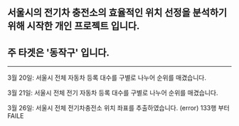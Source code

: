 ## 서울시의 전기차 충전소의 효율적인 위치 선정을 분석하기 위해 시작한 개인 프로젝트 입니다.
## 주 타겟은 '동작구' 입니다.
<hr/>

3월 20일:
  서울시 전체 자동차 등록 대수를 구별로 나누어 순위를 매겼습니다.
  
3월 21일:
  서울시 전체 전기 자동차 등록 대수를 구별로 나누어 순위를 매겼습니다.
  
3월 26일:
  서울시 전체 전기차충전소 위치 좌표를 추출하였습니다.
  (error) 133행 부터 FAILE
